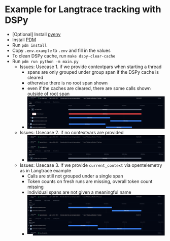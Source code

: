# Example for Langtrace tracking with DSPy
* [Optional] Install [pyenv](https://github.com/pyenv/pyenv)
* Install [PDM](https://pdm-project.org/en/latest/)
* Run `pdm install`
* Copy `.env.example` to `.env` and fill in the values
* To clean DSPy cache, run `make dspy-clear-cache`
* Run `pdm run python -m main.py`
  * Issues: Usecase 1. if we provide contextpars when starting a thread
    * spans are only grouped under group span if the DSPy cache is cleared
    * otherwise there is no root span shown
    * even if the caches are cleared, there are some calls shown outside of root span
    * ![image](readme_resources/not_fully_grouped.png)
  * Issues: Usecase 2. if no contextvars are provided 
    * ![image](readme_resources/not_grouped_at_all_without_contextvars.png)
  * Issues: Usecase 3. If we provide `current_context` via opentelemetry as in Langtrace example
    * Calls are still not grouped under a single span
    * Token counts on fresh runs are missing, overall token count missing
    * Individual spans are not given a meaningful name
    * ![image](readme_resources/run_with_opentelemetry.png)
